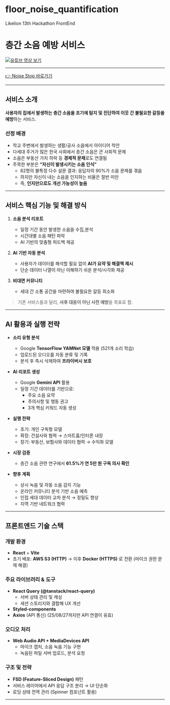 # floor_noise_quantification
Likelion 13th Hackathon FrontEnd

# 층간 소음 예방 서비스

[![유튜브 영상 보기](https://img.youtube.com/vi/QR-kVcqfi9U/0.jpg)](https://www.youtube.com/watch?v=QR-kVcqfi9U)


---

[👉 Noise Stop 바로가기](https://noise-stop.o-r.kr/main)

---

## 서비스 소개
**사용자의 집에서 발생하는 층간 소음을 조기에 탐지 및 진단하여 이웃 간 불필요한 갈등을 예방**하는 서비스.  

### 선정 배경
- 학교 주변에서 발생하는 생활/공사 소음에서 아이디어 착안  
- 다세대 주거가 많은 한국 사회에서 층간 소음은 큰 사회적 문제  
- 소음은 부동산 가치 하락 등 **경제적 문제**로도 연결됨  
- 주목한 부분은 **“자신이 발생시키는 소음 인식”**  
  - 82명의 불특정 다수 설문 결과: 응답자의 90%가 소음 문제를 겪음  
  - 하지만 자신이 내는 소음을 인지하는 비율은 절반 미만  
  - 즉, **인지만으로도 개선 가능성이 높음**

---

## 서비스 핵심 기능 및 해결 방식
1. **소음 분석 리포트**  
   - 일정 기간 동안 발생한 소음을 수집,분석  
   - 시간대별 소음 패턴 파악  
   - AI 기반의 맞춤형 피드백 제공  

2. **AI 기반 자동 분석**  
   - 사용자가 데이터를 해석할 필요 없이 **AI가 요약 및 해결책 제시**  
   - 단순 데이터 나열이 아닌 이해하기 쉬운 분석/시각화 제공  

3. **비대면 커뮤니티**  
   - 세대 간 소통 공간을 마련하여 불필요한 갈등 최소화  

> 기존 서비스들과 달리,  **사후 대응이 아닌 사전 예방**을 목표로 함.

---

## AI 활용과 실행 전략
- **소리 유형 분석**  
  - Google **TensorFlow YAMNet 모델** 적용 (521개 소리 학습)  
  - 업로드된 오디오를 자동 분류 및 기록 
  - 분석 후 즉시 삭제하여 **프라이버시 보호**

- **AI 리포트 생성**  
  - Google **Gemini API** 활용  
  - 일정 기간 데이터를 기반으로:  
    - 주요 소음 요약  
    - 주의사항 및 행동 권고  
    - 3개 핵심 키워드 자동 생성  

- **실행 전략**  
  - 초기: 개인 구독형 모델  
  - 확장: 건설사와 협력 → 스마트홈/인터폰 내장  
  - 장기: 부동산, 보험사와 데이터 협력 → 수익화 모델  

- **시장 검증**  
  - 층간 소음 관련 연구에서 **61.5%가 연 5만 원 구독 의사 확인**

- **향후 계획**  
  - 상시 녹음 및 자동 소음 감지 기능  
  - 온라인 커뮤니티 분석 기반 소음 예측  
  - 인접 세대 데이터 교차 분석 → 정밀도 향상  
  - 지역 기반 네트워크 협력

---

## 프론트엔드 기술 스택
### 개발 환경
- **React** + **Vite**  
- 초기 배포: **AWS S3 (HTTP)** → 이후 **Docker (HTTPS)** 로 전환 (마이크 권한 문제 해결)

### 주요 라이브러리 & 도구
- **React Query (@tanstack/react-query)**  
  - 서버 상태 관리 및 캐싱  
  - 세션 스토리지와 결합해 UX 개선  
- **Styled-components**  
- **Axios** (API 통신) (25/08/27까지만 API 연결이 유효)

### 오디오 처리
- **Web Audio API + MediaDevices API**  
  - 마이크 캡처, 소음 녹음 기능 구현  
  - 녹음된 파일 서버 업로드, 분석 요청

### 구조 및 전략
- **FSD (Feature-Sliced Design)** 패턴   
- 서비스 레이어에서 API 응답 구조 분리 → UI 단순화  
- 로딩 상태 전역 관리 (Spinner 컴포넌트 활용)

---

